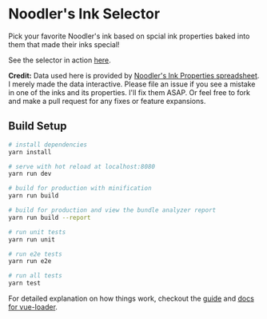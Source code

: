 # Noodler's Ink Selector

Pick your favorite Noodler's ink based on spcial ink properties baked into them that made their inks special!

See the selector in action [here](https://shunchu.github.io/noodlers-ink-selector/).

**Credit:** Data used here is provided by [Noodler's Ink Properties spreadsheet](http://noodlersink.com/noodlers-ink-properties/).
I merely made the data interactive. Please file an issue if you see a mistake in one of the inks and its properties. I'll fix them ASAP. 
Or feel free to fork and make a pull request for any fixes or feature expansions. 

## Build Setup

``` bash
# install dependencies
yarn install

# serve with hot reload at localhost:8080
yarn run dev

# build for production with minification
yarn run build

# build for production and view the bundle analyzer report
yarn run build --report

# run unit tests
yarn run unit

# run e2e tests
yarn run e2e

# run all tests
yarn test
```

For detailed explanation on how things work, checkout the [guide](http://vuejs-templates.github.io/webpack/) and [docs for vue-loader](http://vuejs.github.io/vue-loader).
